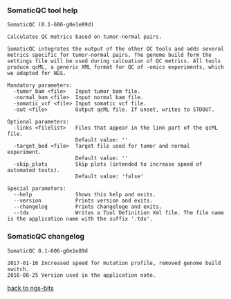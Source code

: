 ### SomaticQC tool help
	SomaticQC (0.1-606-g0e1e89d)
	
	Calculates QC metrics based on tumor-normal pairs.
	
	SomaticQC integrates the output of the other QC tools and adds several metrics specific for tumor-normal pairs. The genome build form the settings file will be used during calcuation of QC metrics. All tools produce qcML, a generic XML format for QC of -omics experiments, which we adapted for NGS.
	
	Mandatory parameters:
	  -tumor_bam <file>   Input tumor bam file.
	  -normal_bam <file>  Input normal bam file.
	  -somatic_vcf <file> Input somatic vcf file.
	  -out <file>         Output qcML file. If unset, writes to STDOUT.
	
	Optional parameters:
	  -links <filelist>   Files that appear in the link part of the qcML file.
	                      Default value: ''
	  -target_bed <file>  Target file used for tumor and normal experiment.
	                      Default value: ''
	  -skip_plots         Skip plots (intended to increase speed of automated tests).
	                      Default value: 'false'
	
	Special parameters:
	  --help              Shows this help and exits.
	  --version           Prints version and exits.
	  --changelog         Prints changeloge and exits.
	  --tdx               Writes a Tool Definition Xml file. The file name is the application name with the suffix '.tdx'.
	
### SomaticQC changelog
	SomaticQC 0.1-606-g0e1e89d
	
	2017-01-16 Increased speed for mutation profile, removed genome build switch.
	2016-08-25 Version used in the application note.
[back to ngs-bits](https://github.com/imgag/ngs-bits)